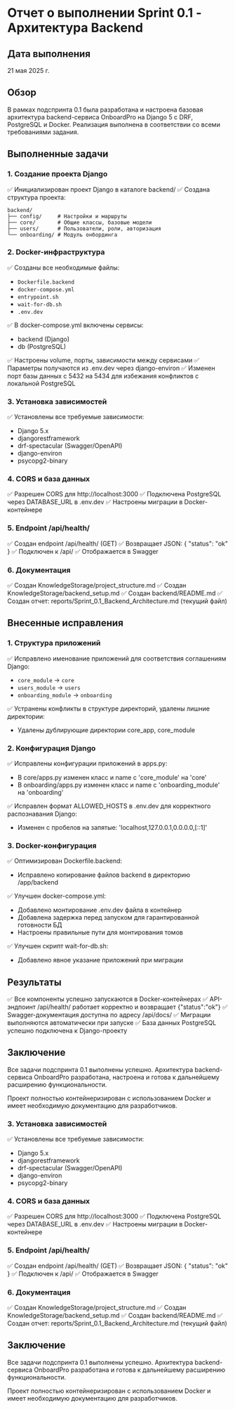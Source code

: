 # Отчет о выполнении Sprint 0.1 - Архитектура Backend

## Дата выполнения

21 мая 2025 г.

## Обзор

В рамках подспринта 0.1 была разработана и настроена базовая архитектура backend-сервиса OnboardPro на Django 5 с DRF, PostgreSQL и Docker. Реализация выполнена в соответствии со всеми требованиями задания.

## Выполненные задачи

### 1. Создание проекта Django

✅ Инициализирован проект Django в каталоге backend/
✅ Создана структура проекта:

```
backend/
├── config/     # Настройки и маршруты
├── core/       # Общие классы, базовые модели
├── users/      # Пользователи, роли, авторизация
└── onboarding/ # Модуль онбординга
```

### 2. Docker-инфраструктура

✅ Созданы все необходимые файлы:

- `Dockerfile.backend`
- `docker-compose.yml`
- `entrypoint.sh`
- `wait-for-db.sh`
- `.env.dev`

✅ В docker-compose.yml включены сервисы:

- backend (Django)
- db (PostgreSQL)

✅ Настроены volume, порты, зависимости между сервисами
✅ Параметры получаются из .env.dev через django-environ
✅ Изменен порт базы данных с 5432 на 5434 для избежания конфликтов с локальной PostgreSQL

### 3. Установка зависимостей

✅ Установлены все требуемые зависимости:

- Django 5.x
- djangorestframework
- drf-spectacular (Swagger/OpenAPI)
- django-environ
- psycopg2-binary

### 4. CORS и база данных

✅ Разрешен CORS для http://localhost:3000
✅ Подключена PostgreSQL через DATABASE_URL в .env.dev
✅ Настроены миграции в Docker-контейнере

### 5. Endpoint /api/health/

✅ Создан endpoint /api/health/ (GET)
✅ Возвращает JSON: { "status": "ok" }
✅ Подключен к /api/
✅ Отображается в Swagger

### 6. Документация

✅ Создан KnowledgeStorage/project_structure.md
✅ Создан KnowledgeStorage/backend_setup.md
✅ Создан backend/README.md
✅ Создан отчет: reports/Sprint_0.1_Backend_Architecture.md (текущий файл)

## Внесенные исправления

### 1. Структура приложений

✅ Исправлено именование приложений для соответствия соглашениям Django:
   - `core_module` → `core`
   - `users_module` → `users` 
   - `onboarding_module` → `onboarding`

✅ Устранены конфликты в структуре директорий, удалены лишние директории:
   - Удалены дублирующие директории core_app, core_module

### 2. Конфигурация Django

✅ Исправлены конфигурации приложений в apps.py:
   - В core/apps.py изменен класс и name с 'core_module' на 'core'
   - В onboarding/apps.py изменен класс и name с 'onboarding_module' на 'onboarding'

✅ Исправлен формат ALLOWED_HOSTS в .env.dev для корректного распознавания Django:
   - Изменен с пробелов на запятые: 'localhost,127.0.0.1,0.0.0.0,[::1]'

### 3. Docker-конфигурация

✅ Оптимизирован Dockerfile.backend:
   - Исправлено копирование файлов backend в директорию /app/backend
   
✅ Улучшен docker-compose.yml:
   - Добавлено монтирование .env.dev файла в контейнер
   - Добавлена задержка перед запуском для гарантированной готовности БД
   - Настроены правильные пути для монтирования томов

✅ Улучшен скрипт wait-for-db.sh:
   - Добавлено явное указание приложений при миграции

## Результаты

✅ Все компоненты успешно запускаются в Docker-контейнерах
✅ API-эндпоинт /api/health/ работает корректно и возвращает {"status":"ok"}
✅ Swagger-документация доступна по адресу /api/docs/
✅ Миграции выполняются автоматически при запуске
✅ База данных PostgreSQL успешно подключена к Django-проекту

## Заключение

Все задачи подспринта 0.1 выполнены успешно. Архитектура backend-сервиса OnboardPro разработана, настроена и готова к дальнейшему расширению функциональности.

Проект полностью контейнеризирован с использованием Docker и имеет необходимую документацию для разработчиков.

### 3. Установка зависимостей

✅ Установлены все требуемые зависимости:

- Django 5.x
- djangorestframework
- drf-spectacular (Swagger/OpenAPI)
- django-environ
- psycopg2-binary

### 4. CORS и база данных

✅ Разрешен CORS для http://localhost:3000
✅ Подключена PostgreSQL через DATABASE_URL в .env.dev
✅ Настроены миграции в Docker-контейнере

### 5. Endpoint /api/health/

✅ Создан endpoint /api/health/ (GET)
✅ Возвращает JSON: { "status": "ok" }
✅ Подключен к /api/
✅ Отображается в Swagger

### 6. Документация

✅ Создан KnowledgeStorage/project_structure.md
✅ Создан KnowledgeStorage/backend_setup.md
✅ Создан backend/README.md
✅ Создан отчет: reports/Sprint_0.1_Backend_Architecture.md (текущий файл)

## Заключение

Все задачи подспринта 0.1 выполнены успешно. Архитектура backend-сервиса OnboardPro разработана и готова к дальнейшему расширению функциональности.

Проект полностью контейнеризирован с использованием Docker и имеет необходимую документацию для разработчиков.
